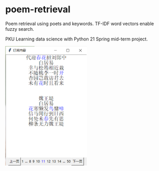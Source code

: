 # poem-retrieval
Poem retrieval using poets and keywords. TF-IDF word vectors enable fuzzy search.

PKU Learning data science with Python 21 Spring mid-term project.

<img src="./README.assets/text.png" alt="text" style="zoom: 67%;" />
